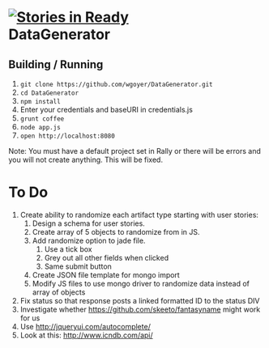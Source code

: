 [![Stories in Ready](https://badge.waffle.io/wgoyer/DataGenerator.png)](http://waffle.io/wgoyer/DataGenerator)  
DataGenerator
=============

Building / Running
------------------

1.  `git clone https://github.com/wgoyer/DataGenerator.git`
2.  `cd DataGenerator`
3.  `npm install`
4.  Enter your credentials and baseURI in credentials.js
5.  `grunt coffee`
6.  `node app.js`
7.  `open http://localhost:8080`

Note: You must have a default project set in Rally or there will be errors and you will not create anything.  This will be fixed.

To Do
=============

1.  Create ability to randomize each artifact type starting with user stories: 
	1.	Design a schema for user stories.
	2.  Create array of 5 objects to randomize from in JS.
	3.  Add randomize option to jade file.
		1.  Use a tick box
		2.  Grey out all other fields when clicked
		3.  Same submit button
	4.  Create JSON file template for mongo import
	5.  Modify JS files to use mongo driver to randomize data instead of array of objects
2.  Fix status so that response posts a linked formatted ID to the status DIV
3.  Investigate whether https://github.com/skeeto/fantasyname might work for us
4.  Use http://jqueryui.com/autocomplete/
5.  Look at this: http://www.icndb.com/api/
